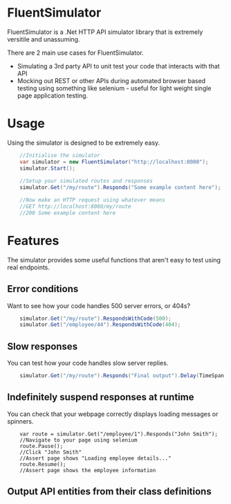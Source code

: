 # FluentSimulator
FluentSimulator is a .Net HTTP API simulator library that is extremely versitile and unassuming. 

There are 2 main use cases for FluentSimulator.

- Simulating a 3rd party API to unit test your code that interacts with that API
- Mocking out REST or other APIs during automated browser based testing using something like selenium - useful for light weight single page application testing.

# Usage
Using the simulator is designed to be extremely easy.

```c#
    //Initialise the simulator
    var simulator = new FluentSimulator("http://localhost:8080");
    simulator.Start();
    
    //Setup your simulated routes and responses
    simulator.Get("/my/route").Responds("Some example content here");

    //Now make an HTTP request using whatever means
    //GET http://localhost:8080/my/route
    //200 Some example content here
```

# Features
The simulator provides some useful functions that aren't easy to test using real endpoints.

## Error conditions
Want to see how your code handles 500 server errors, or 404s?

```c#
    simulator.Get("/my/route").RespondsWithCode(500);
    simulator.Get("/employee/44").RespondsWithCode(404);
```

## Slow responses
You can test how your code handles slow server replies.

```c#
    simulator.Get("/my/route").Responds("Final output").Delay(TimeSpan.FromSeconds(30));
```

## Indefinitely suspend responses at runtime
You can check that your webpage correctly displays loading messages or spinners.

```
    var route = simulator.Get("/employee/1").Responds("John Smith");
    //Navigate to your page using selenium
    route.Pause();
    //Click "John Smith"
    //Assert page shows "Loading employee details..."
    route.Resume();
    //Assert page shows the employee information
```

## Output API entities from their class definitions




